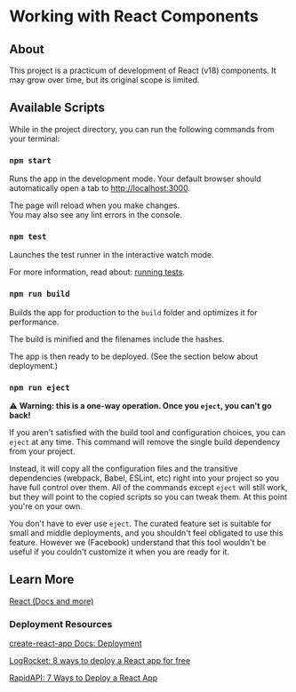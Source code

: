 # Working with React Components

## About

This project is a practicum of development of React (v18) components. It may grow over time, but its original scope is limited.

## Available Scripts

While in the project directory, you can run the following commands from your terminal:

### `npm start`

Runs the app in the development mode. Your default browser should automatically open a tab to [http://localhost:3000](http://localhost:3000).

The page will reload when you make changes.\
You may also see any lint errors in the console.

### `npm test`

Launches the test runner in the interactive watch mode.

For more information, read about: [running tests](https://facebook.github.io/create-react-app/docs/running-tests).

### `npm run build`

Builds the app for production to the `build` folder and optimizes it for performance.

The build is minified and the filenames include the hashes.

The app is then ready to be deployed. (See the section below about deployment.)

### `npm run eject`
:warning: **Warning: this is a one-way operation. Once you `eject`, you can't go back!**

If you aren't satisfied with the build tool and configuration choices, you can `eject` at any time. This command will remove the single build dependency from your project.

Instead, it will copy all the configuration files and the transitive dependencies (webpack, Babel, ESLint, etc) right into your project so you have full control over them. All of the commands except `eject` will still work, but they will point to the copied scripts so you can tweak them. At this point you're on your own.

You don't have to ever use `eject`. The curated feature set is suitable for small and middle deployments, and you shouldn't feel obligated to use this feature. However we (Facebook) understand that this tool wouldn't be useful if you couldn't customize it when you are ready for it.

## Learn More

[React (Docs and more)](https://react.dev/)


### Deployment Resources

[create-react-app Docs: Deployment](https://facebook.github.io/create-react-app/docs/deployment)

[LogRocket: 8 ways to deploy a React app for free](https://blog.logrocket.com/8-ways-deploy-react-app-free/)

[RapidAPI: 7 Ways to Deploy a React App](https://rapidapi.com/blog/how-to-deploy-a-react-app/)
